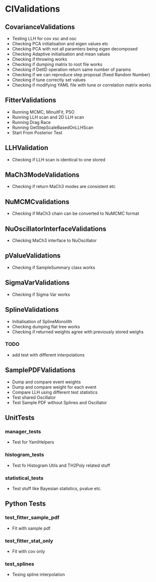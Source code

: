 # CIValidations

## CovarianceValidations
* Testing LLH for cov xsc and osc
* Checking PCA initialisation and eigen values etc
* Checking PCA with not all paramters being eigen decomposed
* Checking Adaptive initialisation and mean values
* Checking if throwing works
* Checking if dumping matrix to root file works
* Checking if DetID operation return same number of params
* Checking if we can reproduce step proposal (fixed Random Number)
* Checking if tune correctly set values
* Checking if modifying YAML file with tune or correlation matrix works

## FitterValidations
* Running MCMC, MinuitFit, PSO
* Running LLH scan and 2D LLH scan
* Running Drag Race
* Running GetStepScaleBasedOnLLHScan
* Start From Posterior Test

## LLHValidation
* Checking if LLH scan is identical to one stored

## MaCh3ModeValidations
* Checking if return MaCh3 modes are consistent etc

## NuMCMCvalidations
* Checking if MaCh3 chain can be converted to NuMCMC format

## NuOscillatorInterfaceValidations
* Checking MaCh3 interface to NuOscillator

## pValueValidations
* Checking if SampleSummary class works

## SigmaVarValidations
* Checking if Sigma Var works

## SplineValidations
* Initialisation of SplineMonolith
* Checking dumping flat tree works
* Checking if returned weights agree with previously stored weighs

### TODO
* add test with different interpolations

## SamplePDFValidations
* Dump and compare event weights
* Dump and compare weight for each event
* Compare LLH using different test statistics
* Test shared Oscillator
* Test Sample PDF without Splines and Oscillator

## UnitTests

### manager_tests
* Test for YamlHelpers

### histogram_tests
* Test fo Histogram Utils and TH2Poly related stuff

### statistical_tests
* Test stuff like Bayesian statistics, pvalue etc.

## Python Tests

### test_fitter_sample_pdf
* Fit with sample pdf

### test_fitter_stat_only
* Fit with cov only

### test_splines
* Tesing spline interpolation
